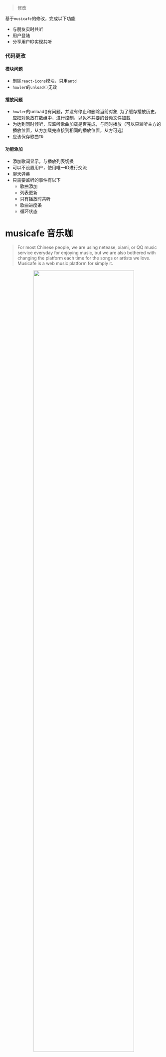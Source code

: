 > 修改

基于`musicafe`的修改，完成以下功能

- 与朋友实时共听
- 用户登陆
- 分享用户ID实现共听


### 代码更改

#### 模块问题

- 删除`react-icons`模块，只用`antd`
- `howler`的`unload()`无效

#### 播放问题

- `howler`的unload()有问题，并没有停止和删除当前对象,
为了缓存播放历史，应把对象放在数组中，进行控制，以免不并要的音频文件加载
- 为达到同时倾听，应监听歌曲加载是否完成，与同时播放（可以只监听主方的播放位置，从方加载完直接到相同的播放位置，从方可选）
- 应该保存歌曲`ID`


#### 功能添加
- 添加歌词显示，与播放列表切换
- 可以不设置用户，使用唯一ID进行交流
- 聊天弹幕
- 只需要监听的事件有以下
  - 歌曲添加
  - 列表更新
  - 只有播放时共听
  - 歌曲进度条
  - 循环状态





# musicafe 音乐咖

> For most Chinese people, we are using netease, xiami, or QQ music service everyday for enjoying music, but
 we are also bothered with changing the platform each time for the songs or artists we love. Musicafe is a web
 music platform for simply it.

<p align="center"><img width=80% src="/public/capture.jpg"></p>

# Functions
* Search netease, xiami, qq songs, albums, playlists.
* Get albums, playlists details.
* Add songs to your list and play.
* (Unsuggested) Add VIP songs(neet pay) of xiami, qq, example [here](https://musicafe.co/album/xiami/2102661271).
* (Unsuggested) Add unauthorized songs of xiami, qq, example [here](https://musicafe.co/album/qq/0033AjP71h7iIR).
* Download songs in albums and playlists page.

# Run local

```shell
git clone https://github.com/LIU9293/musicafe.git
cd musicafe
npm install
npm run https (not npm start!!!)
```
Because the API server is using https, so http development environment may cause CORS issue. 
**PLEASE DO delete the baidu analytic code in public/index.html as well !!!**

**Use your own API server**
```shell
src/redux/action/fetch.js
const base = 'localhost:8080/api/';

npm run build
node server/index.js
npm start
```
If there are any CORS problem, go to server/index.js and change res.header("Access-Control-Allow-Origin", "*");

# Useful stuff used
* [music-api](https://github.com/LIU9293/musicAPI), centralized Node.JS API SDK for xiami, netease, and qq music.
* [Howler.js](https://github.com/goldfire/howler.js), Javascript audio library for the modern web.
* [create-react-app](https://github.com/facebookincubator/create-react-app)
* [Ant design](ant.design)

# HTTPS
The website is using https, but all media files in netease, xiami and qq are transferred via http, so the https badge 
will grey out after you listen to something. T.T

# TODOS
- [ ] Pray for not be forbidded...
- [ ] Mutilple user playlists, listen whole album or playlist directly.
- [ ] Account to remeber playlists.
- [ ] Go mobile.